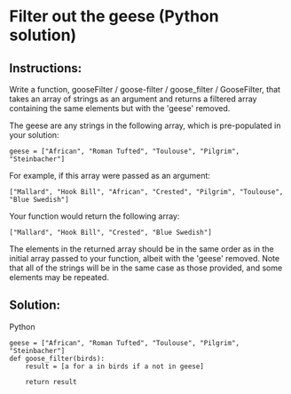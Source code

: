 # Filter out the geese (Python solution)

## Instructions:

Write a function, gooseFilter / goose-filter / goose_filter / GooseFilter, that takes an array of strings as an argument and returns a filtered array containing the same elements but with the 'geese' removed.

The geese are any strings in the following array, which is pre-populated in your solution:
```
geese = ["African", "Roman Tufted", "Toulouse", "Pilgrim", "Steinbacher"]
```
For example, if this array were passed as an argument:
```
["Mallard", "Hook Bill", "African", "Crested", "Pilgrim", "Toulouse", "Blue Swedish"]
```
Your function would return the following array:
```
["Mallard", "Hook Bill", "Crested", "Blue Swedish"]
```
The elements in the returned array should be in the same order as in the initial array passed to your function, albeit with the 'geese' removed. Note that all of the strings will be in the same case as those provided, and some elements may be repeated.

## Solution:
Python
~~~
geese = ["African", "Roman Tufted", "Toulouse", "Pilgrim", "Steinbacher"]
def goose_filter(birds):
    result = [a for a in birds if a not in geese]

    return result
~~~
